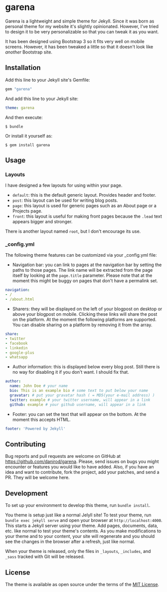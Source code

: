 # garena

Garena is a lightweight and simple theme for Jekyll. Since it was born as personal theme for my website it's slightly opinionated. However, I've tried to design it to be very personalizable so that you can tweak it as you want.

It has been designed using Bootstrap 3 so it fits very well on mobile screens. However, it has been tweaked a little so that it doesn't look like _another_ Bootstrap site.

## Installation

Add this line to your Jekyll site's Gemfile:

```ruby
gem "garena"
```

And add this line to your Jekyll site:

```yaml
theme: garena
```

And then execute:

    $ bundle

Or install it yourself as:

    $ gem install garena

## Usage

### Layouts

I have designed a few layouts for using within your page.

* `default`: this is the default generic layout. Provides header and footer.
* `post`: this layout can be used for writing blog posts.
* `page`: this layout is used for generic pages such as an About page or a Projects page.
* `front`: this layout is useful for making front pages because the `.lead` text appears bigger and stronger.

There is another layout named `root`, but I don't encourage its use.

### _config.yml

The following theme features can be customized via your _config.yml file:

* Navigation bar: you can link to pages at the navigation bar by setting the paths to those pages. The link name will be extracted from the page itself by looking at the `page.title` parameter. Please note that at the moment this might be buggy on pages that don't have a permalink set.

```yaml
navigation:
- /
- /about.html
```

* Sharers: they will be displayed on the left of your blogpost on desktop or above your blogpost on mobile. Clicking these links will share the post on the platform. At the moment the following platforms are supported. You can disable sharing on a platform by removing it from the array.

```yaml
share:
- twitter
- facebook
- linkedin
- google-plus
- whatsapp
```

* Author information: this is displayed below every blog post. Still there is no way for disabling it if you don't want. I should fix that.

```yaml
author:
  name: John Doe # your name
  bio: This is an example bio # some text to put below your name
  gravatar: # put your gravatar hash ( = MD5(your e-mail address) )
  twitter: example # your twitter username, will appear in a link
  github: example # your github username, will appear in a link
```

* Footer: you can set the text that will appear on the bottom. At the moment this accepts HTML.

```yaml
footer: 'Powered by Jekyll'
```

## Contributing

Bug reports and pull requests are welcome on GitHub at https://github.com/danirod/garena. Please, send issues on bugs you might encounter or features you would like to have added. Also, if you have an idea and want to contribute, fork the project, add your patches, and send a PR. They will be welcome here.

## Development

To set up your environment to develop this theme, run `bundle install`.

You theme is setup just like a normal Jelyll site! To test your theme, run `bundle exec jekyll serve` and open your browser at `http://localhost:4000`. This starts a Jekyll server using your theme. Add pages, documents, data, etc. like normal to test your theme's contents. As you make modifications to your theme and to your content, your site will regenerate and you should see the changes in the browser after a refresh, just like normal.

When your theme is released, only the files in `_layouts`, `_includes`, and `_sass` tracked with Git will be released.

## License

The theme is available as open source under the terms of the [MIT License](http://opensource.org/licenses/MIT).

